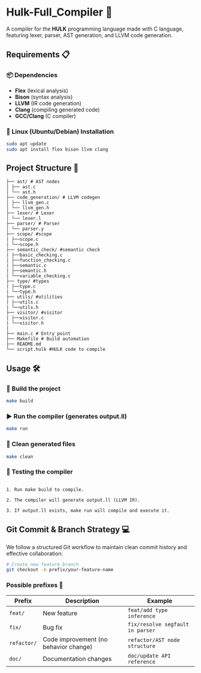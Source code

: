 # Hulk-Full_Compiler 🚀  

A compiler for the **HULK** programming language made with C language, featuring lexer, parser, AST generation, and LLVM code generation.  

## **Requirements** 📋  

### **📦 Dependencies**  
- **Flex** (lexical analysis)  
- **Bison** (syntax analysis)  
- **LLVM** (IR code generation)  
- **Clang** (compiling generated code)  
- **GCC/Clang** (C compiler)  

### **📌 Linux (Ubuntu/Debian) Installation**  
```bash
sudo apt update
sudo apt install flex bison llvm clang
```
## **Project Structure** 📂

```
├── ast/ # AST nodes
│ ├── ast.c
│ └── ast.h
├── code_generation/ # LLVM codegen
│ ├── llvm_gen.c
│ └── llvm_gen.h
├── lexer/ # Lexer
│ └── lexer.l
├── parser/ # Parser
│ └── parser.y
├── scope/ #scope
| ├──scope.c
| └──scope.h
├── semantic_check/ #semantic check
| ├──basic_checking.c
| ├──function_checking.c
| ├──semantic.c
| ├──semantic.h
| └──variable_checking.c
├── type/ #types
| ├──type.c
| └──type.h
├── utils/ #utilities
| ├──utils.c
| └──utils.h
├── visitor/ #visitor
| ├──visitor.c
| └──visitor.h
|
├── main.c # Entry point
├── Makefile # Build automation
├── README.md
└── script.hulk #HULK code to compile
```

## **Usage** 🛠

### 🔨 Build the project
```bash
make build
```
### ▶️ Run the compiler (generates output.ll)
```bash
make run
```
### 🧹 Clean generated files
```bash
make clean
```

### 📝 Testing the compiler
```

1. Run make build to compile.

2. The compiler will generate output.ll (LLVM IR).

3. If output.ll exists, make run will compile and execute it.
```

## **Git Commit & Branch Strategy** 💻

We follow a structured Git workflow to maintain clean commit history and effective collaboration:

```bash
# Create new feature branch
git checkout -b prefix/your-feature-name
```
### Possible prefixes 📝


| Prefix      | Description                          | Example                          |
|-------------|--------------------------------------|----------------------------------|
| `feat/`     | New feature                          | `feat/add type inference`       |
| `fix/`      | Bug fix                              | `fix/resolve segfault in parser`|
| `refactor/` | Code improvement (no behavior change)| `refactor/AST node structure`   |
| `doc/`      | Documentation changes                | `doc/update API reference`      |
